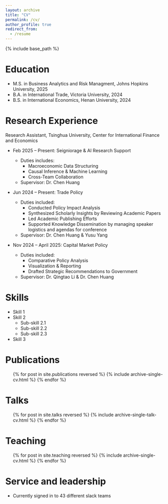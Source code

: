 ```yaml
---
layout: archive
title: "CV"
permalink: /cv/
author_profile: true
redirect_from:
  - /resume
---
```


{% include base_path %}

Education
======
* M.S. in Business Analytics and Risk Managment, Johns Hopkins University, 2025
* B.A. in International Trade, Victoria University, 2024
* B.S. in International Economics, Henan University, 2024

Research Experience
======
Research Assistant, Tsinghua University, Center for International Finance and Economics
* Feb 2025 – Present: Seigniorage & AI Research Support
  * Duties includes:
    * Macroeconomic Data Structuring
    * Causal Inference & Machine Learning
    * Cross-Team Collaboration
  * Supervisor: Dr. Chen Huang

* Jun 2024 – Present: Trade Policy
  * Duties included: 
    * Conducted Policy Impact Analysis
    * Synthesized Scholarly Insights by Reviewing Academic Papers
    * Led Academic Publishing Efforts
    * Supported Knowledge Dissemination by managing speaker logistics and agendas for conference
  * Supervisor: Dr. Chen Huang & Yusu Yang

* Nov 2024 – April 2025: Capital Market Policy
  * Duties included:
    * Comparative Policy Analysis
    * Visualization & Reporting
    * Drafted Strategic Recommendations to Government
  * Supervisor: Dr. Qingtao Li & Dr. Chen Huang
  
Skills
======
* Skill 1
* Skill 2
  * Sub-skill 2.1
  * Sub-skill 2.2
  * Sub-skill 2.3
* Skill 3

Publications
======
  <ul>{% for post in site.publications reversed %}
    {% include archive-single-cv.html %}
  {% endfor %}</ul>
  
Talks
======
  <ul>{% for post in site.talks reversed %}
    {% include archive-single-talk-cv.html  %}
  {% endfor %}</ul>
  
Teaching
======
  <ul>{% for post in site.teaching reversed %}
    {% include archive-single-cv.html %}
  {% endfor %}</ul>
  
Service and leadership
======
* Currently signed in to 43 different slack teams

